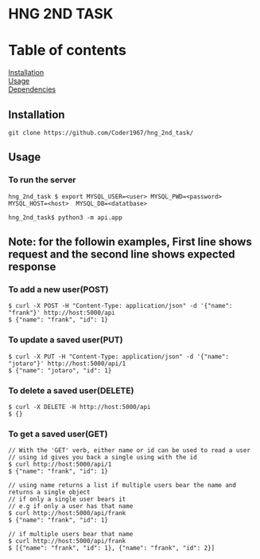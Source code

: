 # HNG 2ND TASK

# Table of contents
[Installation](#Installation)<br/>
[Usage](#Usage)<br/>
[Dependencies](#Dependencies)<br/>

  
## Installation
```
git clone https://github.com/Coder1967/hng_2nd_task/
```
## Usage
### To run the server
```
hng_2nd_task $ export MYSQL_USER=<user> MYSQL_PWD=<password> MYSQL_HOST=<host>  MYSQL_DB=<datatbase>

hng_2nd_task$ python3 -m api.app
```
## Note: for the followin examples, First line shows request and the second line shows expected response
### To add a new user(POST)
```
$ curl -X POST -H "Content-Type: application/json" -d '{"name": "frank"}' http://host:5000/api
$ {"name": "frank", "id": 1}
```
### To update a saved user(PUT)
```
$ curl -X PUT -H "Content-Type: application/json" -d '{"name": "jotaro"}' http://host:5000/api/1
$ {"name": "jotaro", "id": 1}
```
### To delete a saved user(DELETE)
```
$ curl -X DELETE -H http://host:5000/api
$ {}
```

### To get a saved user(GET)
```
// With the 'GET' verb, either name or id can be used to read a user
// using id gives you back a single using with the id
$ curl http://host:5000/api/1
$ {"name": "frank", "id": 1}
```
```
// using name returns a list if multiple users bear the name and returns a single object
// if only a single user bears it
// e.g if only a user has that name
$ curl http://host:5000/api/frank
$ {"name": "frank", "id": 1}
```
```
// if multiple users bear that name
$ curl http://host:5000/api/frank
$ [{"name": "frank", "id": 1}, {"name": "frank", "id": 2}]
```
